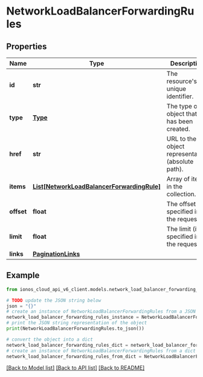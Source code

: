 # NetworkLoadBalancerForwardingRules


## Properties

Name | Type | Description | Notes
------------ | ------------- | ------------- | -------------
**id** | **str** | The resource&#39;s unique identifier. | [optional] [readonly] 
**type** | [**Type**](Type.md) | The type of object that has been created. | [optional] 
**href** | **str** | URL to the object representation (absolute path). | [optional] [readonly] 
**items** | [**List[NetworkLoadBalancerForwardingRule]**](NetworkLoadBalancerForwardingRule.md) | Array of items in the collection. | [optional] [readonly] 
**offset** | **float** | The offset (if specified in the request). | [optional] 
**limit** | **float** | The limit (if specified in the request). | [optional] 
**links** | [**PaginationLinks**](PaginationLinks.md) |  | [optional] 

## Example

```python
from ionos_cloud_api_v6_client.models.network_load_balancer_forwarding_rules import NetworkLoadBalancerForwardingRules

# TODO update the JSON string below
json = "{}"
# create an instance of NetworkLoadBalancerForwardingRules from a JSON string
network_load_balancer_forwarding_rules_instance = NetworkLoadBalancerForwardingRules.from_json(json)
# print the JSON string representation of the object
print(NetworkLoadBalancerForwardingRules.to_json())

# convert the object into a dict
network_load_balancer_forwarding_rules_dict = network_load_balancer_forwarding_rules_instance.to_dict()
# create an instance of NetworkLoadBalancerForwardingRules from a dict
network_load_balancer_forwarding_rules_from_dict = NetworkLoadBalancerForwardingRules.from_dict(network_load_balancer_forwarding_rules_dict)
```
[[Back to Model list]](../README.md#documentation-for-models) [[Back to API list]](../README.md#documentation-for-api-endpoints) [[Back to README]](../README.md)


